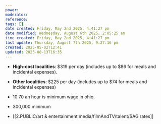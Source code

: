 ```yaml
---
power: 
moderator: 
reference: 
tags: []
date created: Friday, May 2nd 2025, 4:41:27 pm
date modified: Wednesday, August 6th 2025, 2:05:25 am
time created: Friday, May 2nd 2025, 4:41:27 pm
last update: Thursday, August 7th 2025, 9:27:16 pm
created: 2025-05-02T12:41
updated: 2025-08-13T16:35
---
```

- **High-cost localities**: $319 per day (includes up to $86 for meals and incidental expenses)[](https://kahnlitwin.com/blogs/tax-blog/irs-updates-2024-2025-per-diem-rates-for-business-travel)[](https://www.patriotsoftware.com/blog/payroll/what-is-per-diem-pay/).
    
- **Other localities**: $225 per day (includes up to $74 for meals and incidental expenses)
- 10.70 an hour is minimum wage in ohio.
- 300,000 minimum
- [[2.PUBLIC/art & entertainment media/filmAndTV/talent/SAG rates]]
